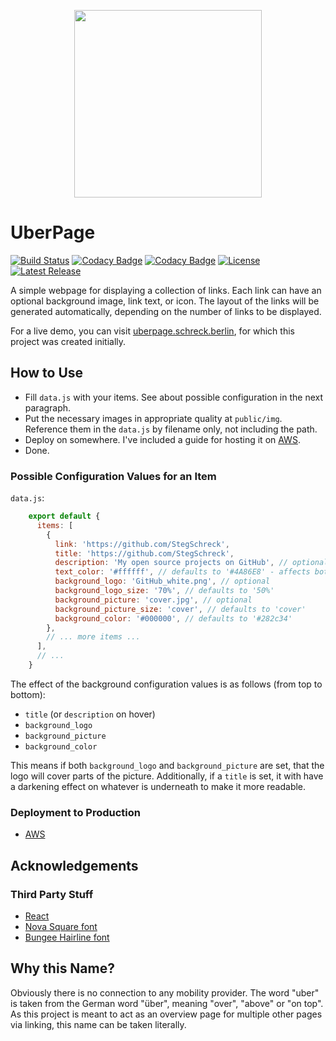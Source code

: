 <p align="center">
  <img src="https://raw.githubusercontent.com/StegSchreck/uberpage/master/uberpage/public/img/UberPage.png" width="300px">
</p>

# UberPage
[![Build Status](https://travis-ci.org/StegSchreck/uberpage.svg?branch=master)](https://travis-ci.org/StegSchreck/uberpage)
[![Codacy Badge](https://api.codacy.com/project/badge/Grade/8e7a29576bd641b68f54157d5cb5c6bd)](https://app.codacy.com/app/StegSchreck/uberpage?utm_source=github.com&utm_medium=referral&utm_content=StegSchreck/uberpage&utm_campaign=Badge_Grade_Dashboard)
[![Codacy Badge](https://api.codacy.com/project/badge/Coverage/8e7a29576bd641b68f54157d5cb5c6bd)](https://www.codacy.com/app/StegSchreck/uberpage?utm_source=github.com&utm_medium=referral&utm_content=StegSchreck/uberpage&utm_campaign=Badge_Coverage)
[![License](https://img.shields.io/github/license/StegSchreck/uberpage.svg)](https://github.com/StegSchreck/uberpage/blob/master/LICENSE)
[![Latest Release](https://img.shields.io/github/release/StegSchreck/uberpage.svg?logo=github)](https://github.com/StegSchreck/uberpage/releases)

A simple webpage for displaying a collection of links. Each link can have an optional background image, link text, or icon. The layout of the links will be generated automatically, depending on the number of links to be displayed.

For a live demo, you can visit [uberpage.schreck.berlin](https://uberpage.schreck.berlin), for which this project was created initially.

## How to Use
* Fill `data.js` with your items. See about possible configuration in the next paragraph.
* Put the necessary images in appropriate quality at `public/img`. Reference them in the `data.js` by filename only, not including the path.
* Deploy on somewhere. I've included a guide for hosting it on [AWS](DEPLOY_ON_AWS.md).
* Done.

### Possible Configuration Values for an Item
`data.js`: 
```javascript
    export default {
      items: [
        {
          link: 'https://github.com/StegSchreck',
          title: 'https://github.com/StegSchreck',
          description: 'My open source projects on GitHub', // optional
          text_color: '#ffffff', // defaults to '#4A86E8' - affects both title and description (if set)
          background_logo: 'GitHub_white.png', // optional
          background_logo_size: '70%', // defaults to '50%'
          background_picture: 'cover.jpg', // optional
          background_picture_size: 'cover', // defaults to 'cover'
          background_color: '#000000', // defaults to '#282c34'
        },
        // ... more items ...
      ],
      // ...
    }
```

The effect of the background configuration values is as follows (from top to bottom):
* `title` (or `description` on hover)
* `background_logo`
* `background_picture`
* `background_color`

This means if both `background_logo` and `background_picture` are set, that the logo will cover parts of the picture.
Additionally, if a `title` is set, it with have a darkening effect on whatever is underneath to make it more readable.

### Deployment to Production
* [AWS](DEPLOY_ON_AWS.md)

## Acknowledgements

### Third Party Stuff
* [React](https://reactjs.org/)
* [Nova Square font](https://fonts.google.com/specimen/Nova+Square)
* [Bungee Hairline font](https://fonts.google.com/specimen/Bungee+Hairline)

## Why this Name?
Obviously there is no connection to any mobility provider. The word "uber" is taken from the German word "über", meaning "over", "above" or "on top". As this project is meant to act as an overview page for multiple other pages via linking, this name can be taken literally.
